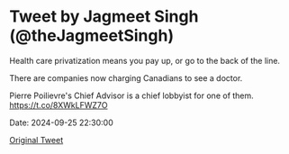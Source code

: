 # Tweet by Jagmeet Singh (@theJagmeetSingh)

Health care privatization means you pay up, or go to the back of the line.

There are companies now charging Canadians to see a doctor.

Pierre Poilievre's Chief Advisor is a chief lobbyist for one of them. https://t.co/8XWkLFWZ7O

Date: 2024-09-25 22:30:00

[Original Tweet](https://x.com/theJagmeetSingh/status/1839069873281831074)
